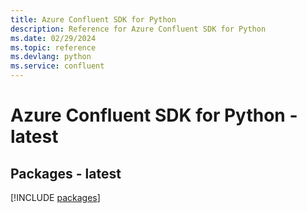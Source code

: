 ```yaml
---
title: Azure Confluent SDK for Python
description: Reference for Azure Confluent SDK for Python
ms.date: 02/29/2024
ms.topic: reference
ms.devlang: python
ms.service: confluent
---
```

# Azure Confluent SDK for Python - latest
## Packages - latest
[!INCLUDE [packages](confluent-index.md)]